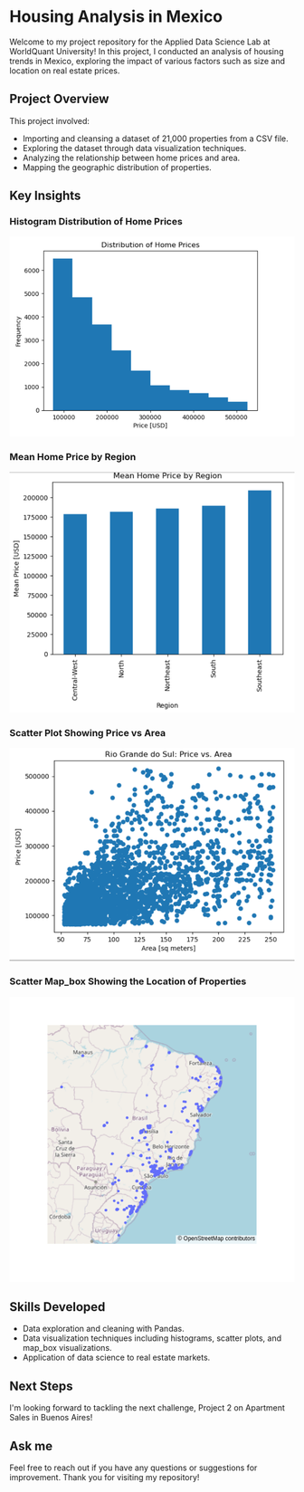 # Housing Analysis in Mexico

Welcome to my project repository for the Applied Data Science Lab at WorldQuant University! In this project, I conducted an analysis of housing trends in Mexico, exploring the impact of various factors such as size and location on real estate prices.

## Project Overview

This project involved:

- Importing and cleansing a dataset of 21,000 properties from a CSV file.
- Exploring the dataset through data visualization techniques.
- Analyzing the relationship between home prices and area.
- Mapping the geographic distribution of properties.

## Key Insights

###              Histogram Distribution of Home Prices
![Histogram](images/histogram_homes_prices.png)

###                 Mean Home Price by Region
![Mean Home Price](images/plot_mean_price_region.png)

###             Scatter Plot Showing Price vs Area
![Scatter Plot](images/scatter_plot_Price_Area.png)

###      Scatter Map_box Showing the Location of Properties
![Scatter Map_box](images/Map_box_Location.png)
## Skills Developed

- Data exploration and cleaning with Pandas.
- Data visualization techniques including histograms, scatter plots, and map_box visualizations.
- Application of data science to real estate markets.

## Next Steps

I'm looking forward to tackling the next challenge, Project 2 on Apartment Sales in Buenos Aires!

## Ask me 

Feel free to reach out if you have any questions or suggestions for improvement. Thank you for visiting my repository!
